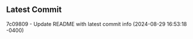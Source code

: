 
## Latest Commit
7c09809 - Update README with latest commit info (2024-08-29 16:53:18 -0400) <Yunxi-Zhou>
